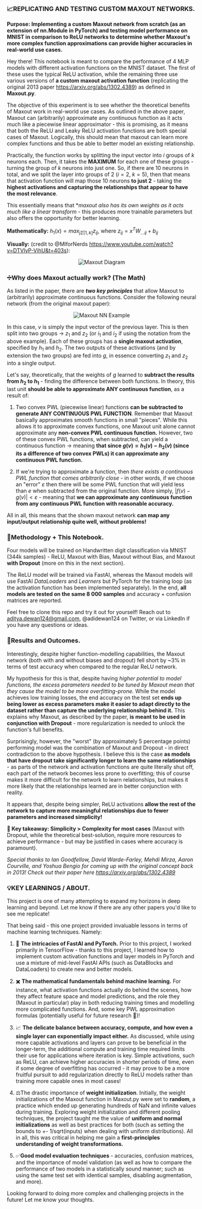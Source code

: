 ### **📈REPLICATING AND TESTING CUSTOM MAXOUT NETWORKS.**

**Purpose: Implementing a custom Maxout network from scratch (as an extension of nn.Module in PyTorch) and testing model performance on MNIST in comparison to ReLU networks to determine whether Maxout's more complex function approximations can provide higher accuracies in real-world use cases.**

Hey there! This notebook is meant to compare the performance of 4 MLP models with different activation functions on the MNIST dataset.
The first of these uses the typical ReLU activation, while the remaining three use various versions of **a custom maxout activation function** (replicating the original 2013 paper https://arxiv.org/abs/1302.4389) as defined in **Maxout.py**. 

The objective of this experiment is to see whether the theoretical benefits of Maxout work in real-world use cases. As outlined in the above paper, Maxout can (arbitrarily) approximate any continuous function as it acts much like a piecewise linear approximator - this is promising, as it means that both the ReLU and Leaky ReLU activation functions are both special cases of Maxout. Logically, this should mean that maxout can learn more complex functions and thus be able to better model an existing relationship.

Practically, the function works by splitting the input vector into *i* groups of *k* neurons each. Then, it takes the **MAXIMUM** for each one of these groups - turning the group of *k* neurons into just one. So, if there are 10 neurons in total, and we split the layer into groups of 2 ($i=2$, $k=5$), then that means that activation function will map those 10 neurons **to just 2** - taking the **highest activations and capturing the relationships that appear to have the most relevance**.

This essentially means that **maxout also has its own weights as it acts much like a linear transform* - this produces more trainable parameters but also offers the opportunity for better learning.

**Mathematically:**
$h_1(x)=max_{jΣ[1, k]}z_{ij}$, where $z_{ij}=x^TW_{...ij}+b_{ij}$

**Visually:** (credit to @MlforNerds https://www.youtube.com/watch?v=DTVlyP-VihU&t=403s):

<p align = "center"><img src="./images/MAXOUT_DIAGRAM_MLFORNERDS.jpg" alt="Maxout Diagram" /></p>

### **➗Why does Maxout actually work? (The Math)**

As listed in the paper, there are ***two key principles*** that allow Maxout to (arbitrarily) approximate continuous functions. Consider the following neural network (from the original maxout paper):

<p align = "center"><img src="./images/MAXOUT_NN_DIAGRAM.jpg" alt="Maxout NN Example" /></p>

In this case, $v$ is simply the input vector of the previous layer. This is then split into two groups -> $z_1$ and $z_2$ (or $i_1$ and $i_2$ if using the notation from the above example). Each of these groups has a **single maxout activation**, specified by $h_1$ and $h_2$. The two outputs of these activations (and by extension the two groups) are fed into $g$, in essence converting $z_1$ and $z_2$ into a single output.

Let's say, theoretically, that the weights of $g$ learned to **subtract the results from $h_2$ to $h_1$** - finding the difference between both functions. In theory, this last unit **should be able to approximate ANY continuous function**, as a result of:

1. Two convex PWL (piecewise linear) functions **can be subtracted to generate ANY CONTINUOUS PWL FUNCTION**. Remember that Maxout basically approximates smooth functions in small "pieces". While this allows it to approximate convex functions, one Maxout unit alone cannot approximate any **non-convex PWL continuous function.** However, two of these convex PWL functions, when subtracted, can yield a continuous function -> meaning **that since $g(v) = h_1(v)-h_2(v)$ (since its a difference of two convex PWLs) it can approximate any continuous PWL function.**

2. If we're trying to approximate a function, then *there exists a continuous PWL function that comes arbitrarily close* - in other words, if we choose an "error" $ε$ then there will be some PWL function that will yield less than $e$ when subtracted from the original function. More simply, $|f(v)-g(v)| < ε$ - meaning that **we can approximate any continuous function from any continuous PWL function with reasonable accuracy.**

All in all, this means that the shown maxout network **can map any input/output relationship quite well, without problems!**

### **📝Methodology + This Notebook.**

Four models will be trained on Handwritten digit classification via MNIST (344k samples) - ReLU, Maxout with Bias, Maxout without Bias, and Maxout **with Dropout** (more on this in the next section).

The ReLU model will be trained via FastAI, whereas the Maxout models will use FastAI *DataLoaders* and *Learners* but PyTorch for the training loop (as the activation function has been implemented separately). In the end, **all models are tested on the same 8 000 samples** and accuracy + confusion matrices are reported.

Feel free to clone this repo and try it out for yourself! Reach out to aditya.dewan124@gmail.com, @adidewan124 on Twitter, or via LinkedIn if you have any questions or ideas.

### 🎯**Results and Outcomes.**

Interestingly, despite higher function-modelling capabilities, the Maxout network (both with and without biases and dropout) fell short by ~3% in terms of test accuracy when compared to the regular ReLU network.

My hypothesis for this is that, despite having *higher potential to model functions, the excess parameters needed to be tuned by Maxout mean that they cause the model to be more overfitting-prone.* While the model achieves low training losses, the end accuracy on the test set **ends up being lower as excess parameters make it easier to adapt directly to the dataset rather than capture the underlying relationship behind it.** This explains why Maxout, as described by the paper, **is meant to be used in conjunction with Dropout** - more regularization is needed to unlock the function's full benefits.

Surprisingly, however, the "worst" (by approximately 5 percentage points) performing model was the combination of Maxout and Dropout - in direct contradiction to the above hypothesis. I believe this is the case **as models that have dropout take significantly longer to learn the same relationships** - as parts of the network and activation functions are quite literally shut off, each part of the network becomes less prone to overfitting; this of course makes it more difficult for the network to learn relationships, but makes it more likely that the relationships learned are in better conjunction with reality.

It appears that, despite being simpler, ReLU activations **allow the rest of the network to capture more meaningful relationships due to fewer parameters and increased simplicity!**

**🔑 Key takeaway: Simplicity > Complexity for most cases** (Maxout with Dropout, while the theoretical best-solution, require more resources to achieve performance - but may be justified in cases where accuracy is paramount). 

*Special thanks to Ian Goodfellow, David Warde-Farley, Mehdi Mirza, Aaron Courville, and Yoshua Bengio for coming up with the original concept back in 2013! Check out their paper here https://arxiv.org/abs/1302.4389*

### 💡**KEY LEARNINGS / ABOUT.**

This project is one of many attempting to expand my horizons in deep learning and beyond. Let me know if there are any other papers you'd like to see me replicate!

That being said - this one project provided invaluable lessons in terms of machine learning techniques. Namely:

1. 🧠 **The intricacies of FastAI and PyTorch.** Prior to this project, I worked primarily in TensorFlow - thanks to this project, I learned how to implement custom activation functions and layer models in PyTorch and use a mixture of mid-level FastAI APIs (such as DataBlocks and DataLoaders) to create new and better models.

2. ✖️ **The mathematical fundamentals behind machine learning.** For instance, what activation functions actually do behind the scenes, how they affect feature space and model predictions, and the role they (Maxout in particular) play in both reducing training times and modelling more complicated functions. And, some key PWL approximation formulas (potentially useful for future research 👀)!

3. 📈 **The delicate balance between accuracy, compute, and how even a single layer can exponentially impact either.** As discussed, while using more capable activations and layers can prove to be beneficial in the longer-term, the additional compute and training time required limits their use for applications where iteration is key. Simple activations, such as ReLU, can achieve higher accuracies in shorter periods of time, even if some degree of overfitting has occurred - it may prove to be a more fruitful pursuit to add regularization directly to ReLU models rather than training more capable ones in most cases!

4. ⚖️The drastic importance of **weight initialization**. Initially, the weight initializations of the Maxout function in Maxout.py were set to **random**, a practice which ended up generating hundreds of NaN and infinite values during training. Exploring weight initialization and different pooling techniques, the project taught me the value of **uniform and normal initializations** as well as best practices for both (such as setting the bounds to +- 1/sqrt(inputs) when dealing with uniform distributions). All in all, this was critical in helping me gain a **first-principles understanding of weight transformations.**

5. ✅**Good model evaluation techniques** - accuracies, confusion matrices, and the importance of model validation (as well as how to compare the performance of two models in a statistically sound manner; such as using the same test set with identical samples, disabling augmentation, and more).

Looking forward to doing more complex and challenging projects in the future! Let me know your thoughts.